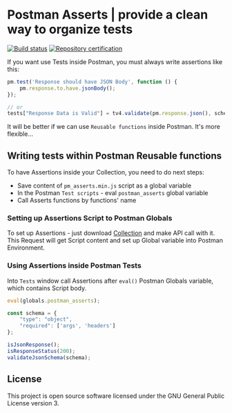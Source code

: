 # Postman Asserts | provide a clean way to organize tests

[![Build status][actions build badge]][actions build link]
[![Repository certification][codacy badge]][codacy link]

If you want use Tests inside Postman, you must always write assertions like this:

```javascript
pm.test('Response should have JSON Body', function () {
    pm.response.to.have.jsonBody();
});

// or
tests["Response Data is Valid"] = tv4.validate(pm.response.json(), schema);
```

It will be better if we can use `Reusable functions` inside Postman. It's more flexible...

## Writing tests within Postman Reusable functions

To have Assertions inside your Collection, you need to do next steps:

- Save content of `pm_asserts.min.js` script as a global variable
- In the Postman `Test scripts` - eval `postman_asserts` global variable
- Call Asserts functions by functions' name

### Setting up Assertions Script to Postman Globals

To set up Assertions - just download [Collection](./PostmanAssertsInit.postman_collection.json) and make API call with it. This Request will get Script content and set up Global variable into Postman Environment.

### Using Assertions inside Postman Tests

Into `Tests` window call Assertions after `eval()` Postman Globals variable, which contains Script body.

```javascript
eval(globals.postman_asserts);

const schema = {
    "type": "object",
    "required": ['args', 'headers']
};

isJsonResponse();
isResponseStatus(200);
validateJsonSchema(schema);
```

## License

This project is open source software licensed under the GNU General Public License version 3.

[actions build badge]: https://github.com/AlexNDRmac/postman_asserts/workflows/Postman%20Tests/badge.svg "Build status"
[actions build link]: https://github.com/AlexNDRmac/postman_asserts/actions
[codacy badge]: https://api.codacy.com/project/badge/Grade/5cb97130b06542b08ce4a370e9f10679 "Repository certification"
[codacy link]: https://www.codacy.com/manual/AlexNDRmac/postman_asserts
